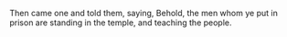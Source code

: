 Then came one and told them, saying, Behold, the men whom ye put in prison are standing in the temple, and teaching the people.

